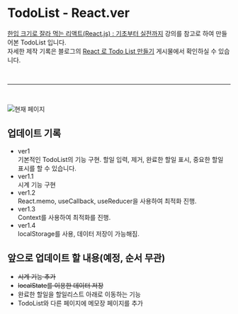 # TodoList - React.ver

[한입 크기로 잘라 먹는 리액트(React.js) : 기초부터 실전까지](https://inf.run/2XT4) 강의를 참고로 하여 만들어본 TodoList 입니다.
<br>
자세한 제작 기록은 블로그의 [React 로 Todo List 만들기](https://fdaytday.tistory.com/category/Project) 게시물에서 확인하실 수 있습니다.

<br>

---

<br>

![현재 페이지](https://user-images.githubusercontent.com/92746200/170830038-77b40a49-8465-41f9-abf9-a0cc1776d659.JPG)

## 업데이트 기록

- ver1 <br>
  기본적인 TodoList의 기능 구현. 할일 입력, 제거, 완료한 할일 표시, 중요한 할일 표시를 할 수 있습니다.
- ver1.1 <br>
  시계 기능 구현
- ver1.2 <br>
  React.memo, useCallback, useReducer을 사용하여 최적화 진행.
- ver1.3 <br>
  Context를 사용하여 최적화를 진행.
- ver1.4 <br>
  localStorage를 사용, 데이터 저장이 가능해짐.

## 앞으로 업데이트 할 내용(예정, 순서 무관)

- ~~시계 기능 추가~~
- ~~localState를 이용한 데이터 저장~~
- 완료한 할일을 할일리스트 아래로 이동하는 기능
- TodoList와 다른 페이지에 메모장 페이지를 추가
